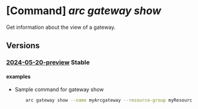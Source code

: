 # [Command] _arc gateway show_

Get information about the view of a gateway.

## Versions

### [2024-05-20-preview](/Resources/mgmt-plane/L3N1YnNjcmlwdGlvbnMve30vcmVzb3VyY2Vncm91cHMve30vcHJvdmlkZXJzL21pY3Jvc29mdC5oeWJyaWRjb21wdXRlL2dhdGV3YXlzL3t9/2024-05-20-preview.xml) **Stable**

<!-- mgmt-plane /subscriptions/{}/resourcegroups/{}/providers/microsoft.hybridcompute/gateways/{} 2024-05-20-preview -->

#### examples

- Sample command for gateway show
    ```bash
        arc gateway show --name myArcgateway --resource-group myResourceGroup --subscription mySubscription
    ```
